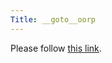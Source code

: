 ```yaml
---
Title: __goto__oorp
---
```


<head><meta http-equiv="refresh" content="1; url='/download/oorp'" /></head><body><p>Please follow <a href="/download/oorp">this link</a>.</p></body>
